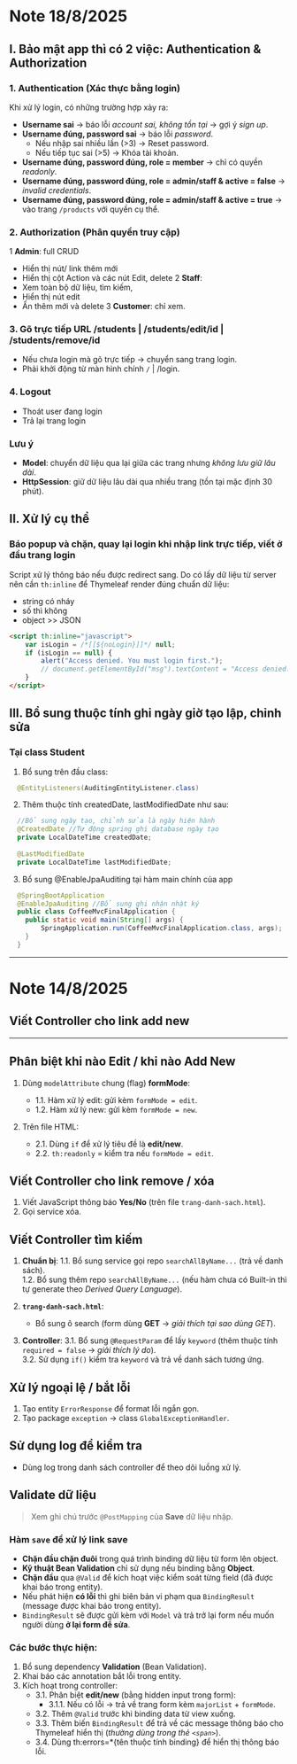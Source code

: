 # Note 18/8/2025
## I. Bảo mật app thì có 2 việc: Authentication & Authorization

### 1. Authentication (Xác thực bằng login)
Khi xử lý login, có những trường hợp xảy ra:

- **Username sai** → báo lỗi *account sai, không tồn tại* → gợi ý *sign up*.  
- **Username đúng, password sai** → báo lỗi *password*.  
  - Nếu nhập sai nhiều lần (>3) → Reset password.  
  - Nếu tiếp tục sai (>5) → Khóa tài khoản.  
- **Username đúng, password đúng, role = member** → chỉ có quyền *readonly*.  
- **Username đúng, password đúng, role = admin/staff & active = false** → *invalid credentials*.  
- **Username đúng, password đúng, role = admin/staff & active = true** → vào trang `/products` với quyền cụ thể.

### 2. Authorization (Phân quyền truy cập)
1 **Admin**: full CRUD
  - Hiển thị nút/ link thêm mới
  - Hiển thị cột Action và các nút Edit, delete
2 **Staff**:
  - Xem toàn bộ dữ liệu, tìm kiếm,
  - Hiển thị nút edit
  - Ẩn thêm mới và delete
3 **Customer**: chỉ xem.  

### 3. Gõ trực tiếp URL /students | /students/edit/id | /students/remove/id
- Nếu chưa login mà gõ trực tiếp → chuyển sang trang login.  
- Phải khởi động từ màn hình chính `/` | /login.

### 4. Logout
- Thoát user đang login
- Trả lại trang login

### Lưu ý
- **Model**: chuyển dữ liệu qua lại giữa các trang nhưng *không lưu giữ lâu dài*.  
- **HttpSession**: giữ dữ liệu lâu dài qua nhiều trang (tồn tại mặc định 30 phút).

## II. Xử lý cụ thể

### Báo popup và chặn, quay lại login khi nhập link trực tiếp, viết ở đầu trang login
Script xử lý thông báo nếu được redirect sang. Do có lấy dữ liệu từ server nên cần `th:inline` để Thymeleaf render đúng chuẩn dữ liệu:
- string có nháy
- số thì không
- object >> JSON 
```html
<script th:inline="javascript">
    var isLogin = /*[[${noLogin}]]*/ null;
    if (isLogin == null) {
        alert("Access denied. You must login first.");
        // document.getElementById("msg").textContent = "Access denied. You must login first!";
    }
</script>
```
## III. Bổ sung thuộc tính ghi ngày giờ tạo lập, chỉnh sửa
### Tại class Student
1. Bổ sung trên đầu class:
```java
  @EntityListeners(AuditingEntityListener.class)
```
2. Thêm thuộc tính createdDate, lastModifiedDate như sau:
```java
  //Bổ sung ngày tạo, chỉnh sửa là ngày hiện hành
  @CreatedDate //Tự động spring ghi database ngày tạo
  private LocalDateTime createdDate;
  
  @LastModifiedDate
  private LocalDateTime lastModifiedDate;
```
3. Bổ sung @EnableJpaAuditing tại hàm main chính của app
```java
  @SpringBootApplication
  @EnableJpaAuditing //Bổ sung ghi nhận nhật ký
  public class CoffeeMvcFinalApplication {
    public static void main(String[] args) {
        SpringApplication.run(CoffeeMvcFinalApplication.class, args);
    }
  }
```
---
# Note 14/8/2025
## Viết Controller cho link add new
---
## Phân biệt khi nào Edit / khi nào Add New
1. Dùng `modelAttribute` chung (flag) **formMode**:
    - 1.1. Hàm xử lý edit: gửi kèm `formMode = edit`.
    - 1.2. Hàm xử lý new: gửi kèm `formMode = new`.

2. Trên file HTML:
    - 2.1. Dùng `if` để xử lý tiêu đề là **edit/new**.
    - 2.2. `th:readonly` = kiểm tra nếu `formMode = edit`.

## Viết Controller cho link remove / xóa
1. Viết JavaScript thông báo **Yes/No** (trên file `trang-danh-sach.html`).
2. Gọi service xóa.

## Viết Controller tìm kiếm
1. **Chuẩn bị**:
    1.1. Bổ sung service gọi repo `searchAllByName...` (trả về danh sách).  
    1.2. Bổ sung thêm repo `searchAllByName...` (nếu hàm chưa có Built-in thì tự generate theo *Derived Query Language*).

2. **`trang-danh-sach.html`**:  
   - Bổ sung ô search (form dùng **GET** → *giải thích tại sao dùng GET*).

3. **Controller**:
    3.1. Bổ sung `@RequestParam` để lấy `keyword` (thêm thuộc tính `required = false` → *giải thích lý do*).  
    3.2. Sử dụng `if()` kiểm tra `keyword` và trả về danh sách tương ứng.

## Xử lý ngoại lệ / bắt lỗi
1. Tạo entity `ErrorResponse` để format lỗi ngắn gọn.
2. Tạo package `exception` → class `GlobalExceptionHandler`.

## Sử dụng log để kiểm tra
- Dùng log trong danh sách controller để theo dõi luồng xử lý.

## Validate dữ liệu
> Xem ghi chú trước `@PostMapping` của **Save** dữ liệu nhập.
### Hàm `save` để xử lý link **save**

- **Chặn đầu chặn đuôi** trong quá trình binding dữ liệu từ form lên object.
- **Kỹ thuật Bean Validation** chỉ sử dụng nếu binding bằng **Object**.
- **Chặn đầu** qua `@Valid` để kích hoạt việc kiểm soát từng field (đã được khai báo trong entity).
- Nếu phát hiện **có lỗi** thì ghi biên bản vi phạm qua `BindingResult` (message được khai báo trong entity).
- `BindingResult` sẽ được gửi kèm với `Model` và trả trở lại form nếu muốn người dùng **ở lại form để sửa**.

### Các bước thực hiện:
1. Bổ sung dependency **Validation** (Bean Validation).
2. Khai báo các annotation bắt lỗi trong entity.
3. Kích hoạt trong controller:
    - 3.1. Phân biệt **edit/new** (bằng hidden input trong form):
        - 3.1.1. Nếu có lỗi → trả về trang form kèm `majorList` + `formMode`.
    - 3.2. Thêm `@Valid` trước khi binding data từ view xuống.
    - 3.3. Thêm biến `BindingResult` để trả về các message thông báo cho Thymeleaf hiển thị (*thường dùng trong thẻ `<span>`*).
    - 3.4. Dùng th:errors=*{tên thuộc tính binding} để hiển thị thông báo lỗi.
